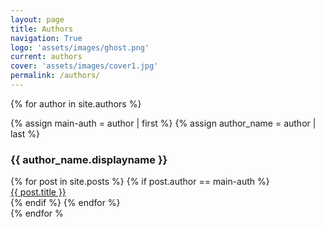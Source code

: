 ```yaml
---
layout: page
title: Authors
navigation: True
logo: 'assets/images/ghost.png'
current: authors
cover: 'assets/images/cover1.jpg'
permalink: /authors/
---
```

{% for author in site.authors %}
  <div class="author-group">
    {% assign main-auth = author | first %}
    {% assign author_name = author | last %}
    <div id="#{{ main-auth | slugize }}"></div>
    <h3 class="author-head">{{ author_name.displayname }}</h3>
        {% for post in site.posts %}
            {% if post.author == main-auth %}
                <li style="list-style: none"><a target="_blank" href="{{post.url}}">{{ post.title }}</a></li>
            {% endif %}
        {% endfor %}
  </div>
{% endfor %
